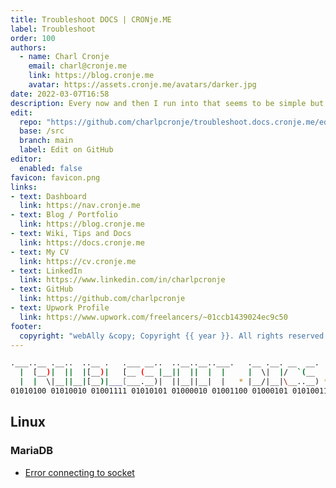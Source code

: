 ```yaml
---
title: Troubleshoot DOCS | CRONje.ME
label: Troubleshoot
order: 100
authors:
  - name: Charl Cronje
    email: charl@cronje.me
    link: https://blog.cronje.me
    avatar: https://assets.cronje.me/avatars/darker.jpg
date: 2022-03-07T16:58
description: Every now and then I run into that seems to be simple but then takes a long time to solve. I will document some of that here.
edit:
  repo: "https://github.com/charlpcronje/troubleshoot.docs.cronje.me/edit/"
  base: /src
  branch: main
  label: Edit on GitHub
editor:
  enabled: false
favicon: favicon.png
links:
- text: Dashboard
  link: https://nav.cronje.me
- text: Blog / Portfolio
  link: https://blog.cronje.me
- text: Wiki, Tips and Docs 
  link: https://docs.cronje.me
- text: My CV
  link: https://cv.cronje.me
- text: LinkedIn
  link: https://www.linkedin.com/in/charlpcronje
- text: GitHub
  link: https://github.com/charlpcronje
- text: Upwork Profile
  link: https://www.upwork.com/freelancers/~01ccb1439024ec9c50
footer:
  copyright: "webAlly &copy; Copyright {{ year }}. All rights reserved."
---
```

<script type="text/javascript">(function(w,s){var e=document.createElement("script");e.type="text/javascript";e.async=true;e.src="https://cdn.pagesense.io/js/webally/f2527eebee974243853bcd47b32631f4.js";var x=document.getElementsByTagName("script")[0];x.parentNode.insertBefore(e,x);})(window,"script");</script>

```sh
.___..__ .__..  ..__ .   .___ __..  ..__..__..___.   .__ .__. __  __.   .  ..___
  |  [__)|  ||  |[__)|   [__ (__ |__||  ||  |  |     |  \|  |/  `(__    |\/|[__ 
  |  |  \|__||__|[__)|___[___.__)|  ||__||__|  |   * |__/|__|\__..__) * |  |[___
01010100 01010010 01001111 01010101 01000010 01001100 01000101 01010011 01001000 01001111 01001111 01010100 00101110 01000100 01001111 01000011 01010011 00101110 01001101 01000101                                 
```

## Linux

### MariaDB

- [Error connecting to socket](mariadbSocket.md)


